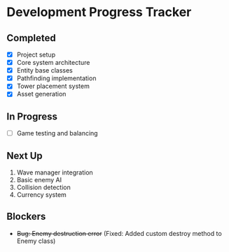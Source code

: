 # Development Progress Tracker

## Completed
- [x] Project setup
- [x] Core system architecture
- [x] Entity base classes
- [x] Pathfinding implementation
- [x] Tower placement system
- [x] Asset generation

## In Progress
- [ ] Game testing and balancing

## Next Up
1. Wave manager integration
2. Basic enemy AI
3. Collision detection
4. Currency system

## Blockers
- ~~Bug: Enemy destruction error~~ (Fixed: Added custom destroy method to Enemy class)
